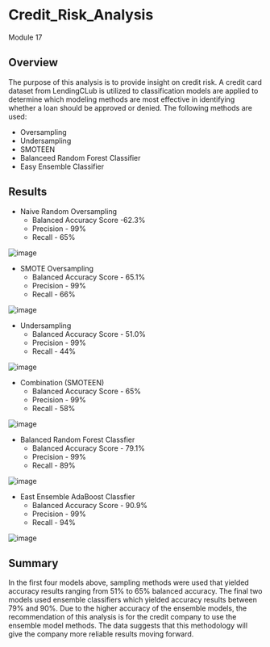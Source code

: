 # Credit_Risk_Analysis
Module 17

## Overview

The purpose of this analysis is to provide insight on credit risk. A credit card dataset from LendingCLub is utilized to classification models are applied to determine which modeling methods are most effective in identifying whether a loan should be approved or denied. The following methods are used:
* Oversampling
* Undersampling
* SMOTEEN
* Balanceed Random Forest Classifier
* Easy Ensemble Classifier

## Results 

* Naive Random Oversampling
  * Balanced Accuracy Score -62.3%
  * Precision - 99%
  * Recall - 65%

![image](https://user-images.githubusercontent.com/85259984/144764375-2e60fdbd-7702-49c4-ab13-a0e9ce64100e.png)


* SMOTE Oversampling
  * Balanced Accuracy Score - 65.1%
  * Precision - 99%
  * Recall - 66%


![image](https://user-images.githubusercontent.com/85259984/144764384-84fffc13-d501-4ae4-9356-71234ac1267b.png)


* Undersampling
  * Balanced Accuracy Score - 51.0%
  * Precision - 99%
  * Recall - 44%

![image](https://user-images.githubusercontent.com/85259984/144764399-9c39e03f-c299-4da2-9e66-4a13dce8ead1.png)


* Combination (SMOTEEN)
  * Balanced Accuracy Score - 65%
  * Precision - 99%
  * Recall - 58%

![image](https://user-images.githubusercontent.com/85259984/144764409-082b1e01-4b89-4075-b826-1ab3889a2953.png)


* Balanced Random Forest Classfier
  * Balanced Accuracy Score - 79.1%
  * Precision - 99%
  * Recall - 89%

![image](https://user-images.githubusercontent.com/85259984/144764354-b1024da6-562a-485b-a5c3-2390e3b16d10.png)

* East Ensemble AdaBoost Classfier
  * Balanced Accuracy Score - 90.9%
  * Precision - 99%
  * Recall - 94%

![image](https://user-images.githubusercontent.com/85259984/144764370-61d4f18d-056f-495e-afcc-9b0c4cae0c97.png)

## Summary
In the first four models above, sampling methods were used that yielded accuracy results ranging from 51% to 65% balanced accuracy. The final two models used ensemble classifiers which yielded accuracy results between 79% and 90%. Due to the higher accuracy of the ensemble models, the recommendation of this analysis is for the credit company to use the ensemble model methods. The data suggests that this methodology will give the company more reliable results moving forward. 

